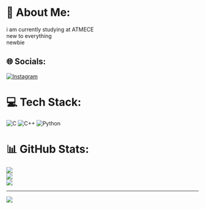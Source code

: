 # 💫 About Me:
i am currently studying at ATMECE<br>new to everything <br>newbie


## 🌐 Socials:
[![Instagram](https://img.shields.io/badge/Instagram-%23E4405F.svg?logo=Instagram&logoColor=white)](https://instagram.com/raama.shre) 

# 💻 Tech Stack:
![C](https://img.shields.io/badge/c-%2300599C.svg?style=for-the-badge&logo=c&logoColor=white) ![C++](https://img.shields.io/badge/c++-%2300599C.svg?style=for-the-badge&logo=c%2B%2B&logoColor=white) ![Python](https://img.shields.io/badge/python-3670A0?style=for-the-badge&logo=python&logoColor=ffdd54)
# 📊 GitHub Stats:
![](https://github-readme-stats.vercel.app/api?username=shreyaskannadiga1729-cloud&theme=dark&hide_border=false&include_all_commits=false&count_private=false)<br/>
![](https://nirzak-streak-stats.vercel.app/?user=shreyaskannadiga1729-cloud&theme=dark&hide_border=false)<br/>
![](https://github-readme-stats.vercel.app/api/top-langs/?username=shreyaskannadiga1729-cloud&theme=dark&hide_border=false&include_all_commits=false&count_private=false&layout=compact)

---
[![](https://visitcount.itsvg.in/api?id=shreyaskannadiga1729-cloud&icon=0&color=0)](https://visitcount.itsvg.in)

<!-- Proudly created with GPRM ( https://gprm.itsvg.in ) -->
